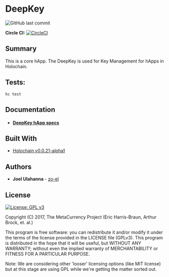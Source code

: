 # DeepKey

![GitHub last commit](https://img.shields.io/github/last-commit/holo-host/DeepKey.svg)

**Circle CI:** [![CircleCI](https://circleci.com/gh/Holo-Host/DeepKey.svg?style=svg)](https://circleci.com/gh/holo-host/DeepKey)

## Summary
This is a core hApp. The DeepKey is used for Key Management for hApps in Holochain.

## Tests:
`hc test`

## Documentation
- #### [DeepKey hApp specs](https://hackmd.io/UbfvwQdJRKaAHI9Xa7F3VA)

## Built With
* [Holochain v0.0.21-alpha1](https://github.com/holochain/holochain-rust)

## Authors
* **Joel Ulahanna** - [zo-el](https://github.com/zo-el)

## License
[![License: GPL v3](https://img.shields.io/badge/License-GPL%20v3-blue.svg)](http://www.gnu.org/licenses/gpl-3.0)

Copyright (C) 2017, The MetaCurrency Project (Eric Harris-Braun, Arthur Brock, et. al.)

This program is free software: you can redistribute it and/or modify it under the terms of the license provided in the LICENSE file (GPLv3). This program is distributed in the hope that it will be useful, but WITHOUT ANY WARRANTY; without even the implied warranty of MERCHANTABILITY or FITNESS FOR A PARTICULAR PURPOSE.

Note: We are considering other 'looser' licensing options (like MIT license) but at this stage are using GPL while we're getting the matter sorted out.
